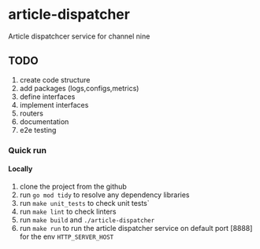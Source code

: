 # article-dispatcher
Article dispatchcer service for channel nine

## TODO
1. create code structure
2. add packages (logs,configs,metrics)
3. define interfaces
4. implement interfaces 
5. routers
6. documentation
7. e2e testing

### Quick run
#### Locally
1. clone the project from the github 
2. run `go mod tidy` to resolve any dependency libraries
3. run `make unit_tests` to check unit tests`
4. run `make lint` to check linters 
5. run `make build` and `./article-dispatcher`
6. run `make run` to run the article dispatcher service on default port [8888] for the env `HTTP_SERVER_HOST`